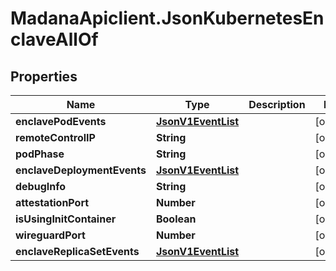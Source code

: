 # MadanaApiclient.JsonKubernetesEnclaveAllOf

## Properties

Name | Type | Description | Notes
------------ | ------------- | ------------- | -------------
**enclavePodEvents** | [**JsonV1EventList**](JsonV1EventList.md) |  | [optional] 
**remoteControlIP** | **String** |  | [optional] 
**podPhase** | **String** |  | [optional] 
**enclaveDeploymentEvents** | [**JsonV1EventList**](JsonV1EventList.md) |  | [optional] 
**debugInfo** | **String** |  | [optional] 
**attestationPort** | **Number** |  | [optional] 
**isUsingInitContainer** | **Boolean** |  | [optional] 
**wireguardPort** | **Number** |  | [optional] 
**enclaveReplicaSetEvents** | [**JsonV1EventList**](JsonV1EventList.md) |  | [optional] 


